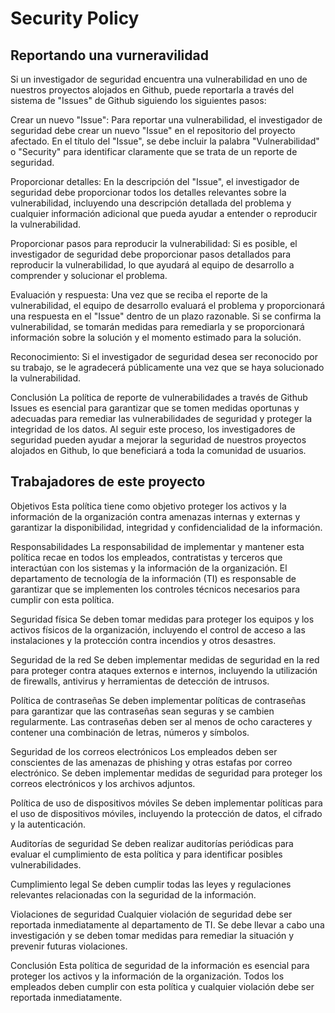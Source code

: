 # Security Policy

## Reportando una vurneravilidad

Si un investigador de seguridad encuentra una vulnerabilidad en uno de nuestros proyectos alojados en Github, puede reportarla a través del sistema de "Issues" de Github siguiendo los siguientes pasos:

Crear un nuevo "Issue": Para reportar una vulnerabilidad, el investigador de seguridad debe crear un nuevo "Issue" en el repositorio del proyecto afectado. En el título del "Issue", se debe incluir la palabra "Vulnerabilidad" o "Security" para identificar claramente que se trata de un reporte de seguridad.

Proporcionar detalles: En la descripción del "Issue", el investigador de seguridad debe proporcionar todos los detalles relevantes sobre la vulnerabilidad, incluyendo una descripción detallada del problema y cualquier información adicional que pueda ayudar a entender o reproducir la vulnerabilidad.

Proporcionar pasos para reproducir la vulnerabilidad: Si es posible, el investigador de seguridad debe proporcionar pasos detallados para reproducir la vulnerabilidad, lo que ayudará al equipo de desarrollo a comprender y solucionar el problema.

Evaluación y respuesta: Una vez que se reciba el reporte de la vulnerabilidad, el equipo de desarrollo evaluará el problema y proporcionará una respuesta en el "Issue" dentro de un plazo razonable. Si se confirma la vulnerabilidad, se tomarán medidas para remediarla y se proporcionará información sobre la solución y el momento estimado para la solución.

Reconocimiento: Si el investigador de seguridad desea ser reconocido por su trabajo, se le agradecerá públicamente una vez que se haya solucionado la vulnerabilidad.

Conclusión
La política de reporte de vulnerabilidades a través de Github Issues es esencial para garantizar que se tomen medidas oportunas y adecuadas para remediar las vulnerabilidades de seguridad y proteger la integridad de los datos. Al seguir este proceso, los investigadores de seguridad pueden ayudar a mejorar la seguridad de nuestros proyectos alojados en Github, lo que beneficiará a toda la comunidad de usuarios.

## Trabajadores de este proyecto

Objetivos
Esta política tiene como objetivo proteger los activos y la información de la organización contra amenazas internas y externas y garantizar la disponibilidad, integridad y confidencialidad de la información.

Responsabilidades
La responsabilidad de implementar y mantener esta política recae en todos los empleados, contratistas y terceros que interactúan con los sistemas y la información de la organización. El departamento de tecnología de la información (TI) es responsable de garantizar que se implementen los controles técnicos necesarios para cumplir con esta política.

Seguridad física
Se deben tomar medidas para proteger los equipos y los activos físicos de la organización, incluyendo el control de acceso a las instalaciones y la protección contra incendios y otros desastres.

Seguridad de la red
Se deben implementar medidas de seguridad en la red para proteger contra ataques externos e internos, incluyendo la utilización de firewalls, antivirus y herramientas de detección de intrusos.

Política de contraseñas
Se deben implementar políticas de contraseñas para garantizar que las contraseñas sean seguras y se cambien regularmente. Las contraseñas deben ser al menos de ocho caracteres y contener una combinación de letras, números y símbolos.

Seguridad de los correos electrónicos
Los empleados deben ser conscientes de las amenazas de phishing y otras estafas por correo electrónico. Se deben implementar medidas de seguridad para proteger los correos electrónicos y los archivos adjuntos.

Política de uso de dispositivos móviles
Se deben implementar políticas para el uso de dispositivos móviles, incluyendo la protección de datos, el cifrado y la autenticación.

Auditorías de seguridad
Se deben realizar auditorías periódicas para evaluar el cumplimiento de esta política y para identificar posibles vulnerabilidades.

Cumplimiento legal
Se deben cumplir todas las leyes y regulaciones relevantes relacionadas con la seguridad de la información.

Violaciones de seguridad
Cualquier violación de seguridad debe ser reportada inmediatamente al departamento de TI. Se debe llevar a cabo una investigación y se deben tomar medidas para remediar la situación y prevenir futuras violaciones.

Conclusión
Esta política de seguridad de la información es esencial para proteger los activos y la información de la organización. Todos los empleados deben cumplir con esta política y cualquier violación debe ser reportada inmediatamente.
